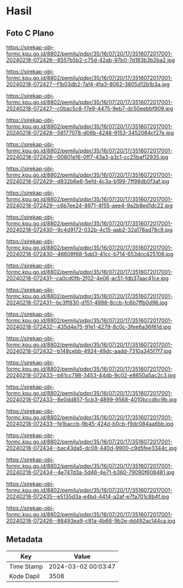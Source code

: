 # Hasil

## Foto C Plano

https://sirekap-obj-formc.kpu.go.id/8802/pemilu/pdpr/35/16/07/20/17/3516072017001-20240218-072426--8557b5b2-c75d-42ab-97b0-7d183b3b2ba2.jpg

https://sirekap-obj-formc.kpu.go.id/8802/pemilu/pdpr/35/16/07/20/17/3516072017001-20240218-072427--f1b03db2-7af4-4fa3-8062-3805d12b1b3a.jpg

https://sirekap-obj-formc.kpu.go.id/8802/pemilu/pdpr/35/16/07/20/17/3516072017001-20240218-072427--c0bac5c8-f7e9-4475-9eb7-dc50eebbf909.jpg

https://sirekap-obj-formc.kpu.go.id/8802/pemilu/pdpr/35/16/07/20/17/3516072017001-20240218-072428--58177078-d06b-4248-9153-3452084cf27e.jpg

https://sirekap-obj-formc.kpu.go.id/8802/pemilu/pdpr/35/16/07/20/17/3516072017001-20240218-072428--00801e16-0ff7-43a3-a3c1-cc25baf12935.jpg

https://sirekap-obj-formc.kpu.go.id/8802/pemilu/pdpr/35/16/07/20/17/3516072017001-20240218-072429--d832b6e6-5efd-4c3a-b199-7ff98db0f3af.jpg

https://sirekap-obj-formc.kpu.go.id/8802/pemilu/pdpr/35/16/07/20/17/3516072017001-20240218-072429--c6b7ee24-8971-4f55-aee4-9a2b8ed1dc22.jpg

https://sirekap-obj-formc.kpu.go.id/8802/pemilu/pdpr/35/16/07/20/17/3516072017001-20240218-072430--9c4d9172-032b-4c15-aab2-32a178ad78c9.jpg

https://sirekap-obj-formc.kpu.go.id/8802/pemilu/pdpr/35/16/07/20/17/3516072017001-20240218-072430--46608f68-5dd3-41cc-b714-653dcc425108.jpg

https://sirekap-obj-formc.kpu.go.id/8802/pemilu/pdpr/35/16/07/20/17/3516072017001-20240218-072431--ca0cd0fb-2f02-4e06-ac51-fdb37aac41ce.jpg

https://sirekap-obj-formc.kpu.go.id/8802/pemilu/pdpr/35/16/07/20/17/3516072017001-20240218-072431--bc3ff830-d151-4988-8ccb-fc6b7ffb0d96.jpg

https://sirekap-obj-formc.kpu.go.id/8802/pemilu/pdpr/35/16/07/20/17/3516072017001-20240218-072432--435d4e75-91e1-4279-8c0c-3fee6a36f81d.jpg

https://sirekap-obj-formc.kpu.go.id/8802/pemilu/pdpr/35/16/07/20/17/3516072017001-20240218-072432--b148cebb-4924-49dc-aadd-7310a345f7f7.jpg

https://sirekap-obj-formc.kpu.go.id/8802/pemilu/pdpr/35/16/07/20/17/3516072017001-20240218-072433--b61cc798-3453-44db-9c02-e8650a5ac2c3.jpg

https://sirekap-obj-formc.kpu.go.id/8802/pemilu/pdpr/35/16/07/20/17/3516072017001-20240218-072433--8e0dd857-5cb3-4899-9568-4010bccdbc9b.jpg

https://sirekap-obj-formc.kpu.go.id/8802/pemilu/pdpr/35/16/07/20/17/3516072017001-20240218-072433--fe1baccb-9b45-424d-b0cb-f9dc084aa6bb.jpg

https://sirekap-obj-formc.kpu.go.id/8802/pemilu/pdpr/35/16/07/20/17/3516072017001-20240218-072434--bac43da5-dc08-440d-9900-c9d5fee3344c.jpg

https://sirekap-obj-formc.kpu.go.id/8802/pemilu/pdpr/35/16/07/20/17/3516072017001-20240218-072434--4e747d3a-5d46-4e71-b360-79090f608481.jpg

https://sirekap-obj-formc.kpu.go.id/8802/pemilu/pdpr/35/16/07/20/17/3516072017001-20240218-072435--e5135d3a-e4bd-4414-a2af-e7fa701c8b4f.jpg

https://sirekap-obj-formc.kpu.go.id/8802/pemilu/pdpr/35/16/07/20/17/3516072017001-20240218-072426--88493ea9-c91a-4b66-9b2e-dd492ac144ca.jpg


## Metadata

| Key        | Value               |
| ---------- | ------------------- |
| Time Stamp | 2024-03-02 00:03:47 |
| Kode Dapil | 3508                |



